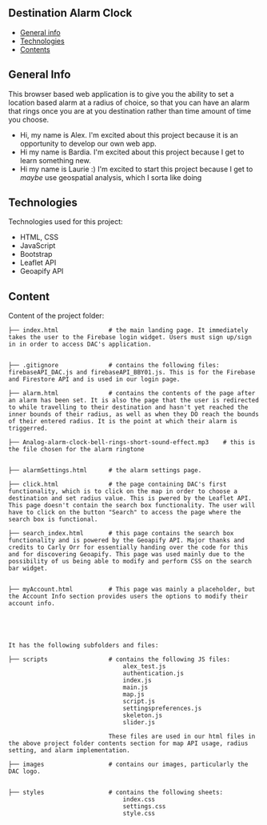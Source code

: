 ## Destination Alarm Clock

* [General info](#general-info)
* [Technologies](#technologies)
* [Contents](#content)

## General Info
This browser based web application is to give you the ability to set a location based alarm at a radius of choice, so that you can have an alarm that rings once you are at you destination rather than time amount of time you choose. 
* Hi, my name is Alex. I'm excited about this project because it is an opportunity to develop our own web app.
* Hi my name is Bardia. I'm excited about this project because I get to learn something new.
* Hi my name is Laurie :) I'm excited to start this project because I get to *maybe* use geospatial analysis, which I sorta like doing
	
## Technologies
Technologies used for this project:
* HTML, CSS
* JavaScript
* Bootstrap 
* Leaflet API
* Geoapify API
	


## Content
Content of the project folder:

```
├── index.html              # the main landing page. It immediately takes the user to the Firebase login widget. Users must sign up/sign in in order to access DAC's application.


├── .gitignore              # contains the following files: firebaseAPI_DAC.js and firebaseAPI_BBY01.js. This is for the Firebase and Firestore API and is used in our login page.

├── alarm.html              # contains the contents of the page after an alarm has been set. It is also the page that the user is redirected to while travelling to their destination and hasn't yet reached the inner bounds of their radius, as well as when they DO reach the bounds of their entered radius. It is the point at which their alarm is triggerred. 

├── Analog-alarm-clock-bell-rings-short-sound-effect.mp3    # this is the file chosen for the alarm ringtone


├── alarmSettings.html      # the alarm settings page.

├── click.html              # the page containing DAC's first functionality, which is to click on the map in order to choose a destination and set radius value. This is pwered by the Leaflet API. This page doesn't contain the search box functionality. The user will have to click on the button "Search" to access the page where the search box is functional.

├── search_index.html       # this page contains the search box functionality and is powered by the Geoapify API. Major thanks and credits to Carly Orr for essentially handing over the code for this and for discovering Geoapify. This page was used mainly due to the possibility of us being able to modify and perform CSS on the search bar widget. 


├── myAccount.html          # This page was mainly a placeholder, but the Account Info section provides users the options to modify their account info.





It has the following subfolders and files:

├── scripts                 # contains the following JS files:
                                alex_test.js
                                authentication.js
                                index.js
                                main.js
                                map.js
                                script.js
                                settingspreferences.js
                                skeleton.js
                                slider.js

                            These files are used in our html files in the above project folder contents section for map API usage, radius setting, and alarm implementation.

├── images                  # contains our images, particularly the DAC logo. 


├── styles                  # contains the following sheets:
                                index.css
                                settings.css
                                style.css


```